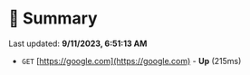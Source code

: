 # 📖 Summary
Last updated: **9/11/2023, 6:51:13 AM**

- `GET` [https://google.com](https://google.com) - **Up** (215ms)
